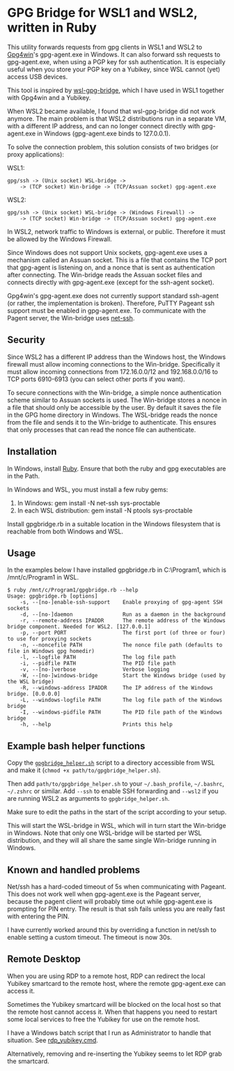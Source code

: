 # GPG Bridge for WSL1 and WSL2, written in Ruby

This utility forwards requests from gpg clients in WSL1 and WSL2 to
[Gpg4win](https://gpg4win.org/)'s gpg-agent.exe in Windows. It can also
forward ssh requests to gpg-agent.exe, when using a PGP key for ssh
authentication. It is especially useful when you store your PGP key on a
Yubikey, since WSL cannot (yet) access USB devices.

This tool is inspired by
[wsl-gpg-bridge](https://github.com/Riebart/wsl-gpg-bridge), which I have
used in WSL1 together with Gpg4win and a Yubikey.

When WSL2 became available, I found that wsl-gpg-bridge did not work
anymore. The main problem is that WSL2 distributions run in a separate VM,
with a different IP address, and can no longer connect directly with
gpg-agent.exe in Windows (gpg-agent.exe binds to 127.0.0.1).

To solve the connection problem, this solution consists of two bridges (or
proxy applications):

WSL1:

```
gpg/ssh -> (Unix socket) WSL-bridge ->
    -> (TCP socket) Win-bridge -> (TCP/Assuan socket) gpg-agent.exe
```

WSL2:

```
gpg/ssh -> (Unix socket) WSL-bridge -> (Windows Firewall) ->
    -> (TCP socket) Win-bridge -> (TCP/Assuan socket) gpg-agent.exe
```

In WSL2, network traffic to Windows is external, or public. Therefore it
must be allowed by the Windows Firewall.

Since Windows does not support Unix sockets, gpg-agent.exe uses a mechanism
called an Assuan socket. This is a file that contains the TCP port that
gpg-agent is listening on, and a nonce that is sent as authentication after
connecting. The Win-bridge reads the Assuan socket files and connects
directly with gpg-agent.exe (except for the ssh-agent socket).

Gpg4win's gpg-agent.exe does not currently support standard ssh-agent (or
rather, the implementation is broken). Therefore, PuTTY Pageant ssh support
must be enabled in gpg-agent.exe. To communicate with the Pagent server,
the Win-bridge uses [net-ssh](https://github.com/net-ssh/net-ssh).

## Security

Since WSL2 has a different IP address than the Windows host, the Windows
firewall must allow incoming connections to the Win-bridge. Specifically it
must allow incoming connections from 172.16.0.0/12 and 192.168.0.0/16 to
TCP ports 6910-6913 (you can select other ports if you want).

To secure connections with the Win-bridge, a simple nonce authentication
scheme similar to Assuan sockets is used. The Win-bridge stores a nonce in
a file that should only be accessible by the user. By default it saves the
file in the GPG home directory in Windows. The WSL-bridge reads the nonce
from the file and sends it to the Win-bridge to authenticate. This ensures
that only processes that can read the nonce file can authenticate.

## Installation

In Windows, install [Ruby](https://rubyinstaller.org/downloads/). Ensure
that both the ruby and gpg executables are in the Path.

In Windows and WSL, you must install a few ruby gems:

1. In Windows: gem install -N net-ssh sys-proctable
2. In each WSL distribution: gem install -N ptools sys-proctable

Install gpgbridge.rb in a suitable location in the Windows filesystem that
is reachable from both Windows and WSL.

## Usage

In the examples below I have installed gpgbridge.rb in C:\Program1, which
is /mnt/c/Program1 in WSL.

```
$ ruby /mnt/c/Program1/gpgbridge.rb --help
Usage: gpgbridge.rb [options]
    -s, --[no-]enable-ssh-support    Enable proxying of gpg-agent SSH sockets
    -d, --[no-]daemon                Run as a daemon in the background
    -r, --remote-address IPADDR      The remote address of the Windows bridge component. Needed for WSL2. [127.0.0.1]
    -p, --port PORT                  The first port (of three or four) to use for proxying sockets
    -n, --noncefile PATH             The nonce file path (defaults to file in Windows gpg homedir)
    -l, --logfile PATH               The log file path
    -i, --pidfile PATH               The PID file path
    -v, --[no-]verbose               Verbose logging
    -W, --[no-]windows-bridge        Start the Windows bridge (used by the WSL bridge)
    -R, --windows-address IPADDR     The IP address of the Windows bridge. [0.0.0.0]
    -L, --windows-logfile PATH       The log file path of the Windows bridge
    -I, --windows-pidfile PATH       The PID file path of the Windows bridge
    -h, --help                       Prints this help
```

## Example bash helper functions

Copy the [`gpgbridge_helper.sh`](gpgbridge_helper.sh) script to a directory
 accessible from WSL and make it (`chmod +x path/to/gpgbridge_helper.sh`).


Then add `path/to/gpgbridge_helper.sh` to your `~/.bash_profile`,
`~/.bashrc`, `~/.zshrc` or similar. Add `--ssh` to enable SSH forwarding and
`--wsl2` if you are running WSL2 as arguments to `gpgbridge_helper.sh`.

Make sure to edit the paths in the start of the script according to your
setup.

This will start the WSL-bridge in WSL, which will in turn start the
Win-bridge in Windows. Note that only one WSL-bridge will be started per
WSL distribution, and they will all share the same single Win-bridge
running in Windows.

## Known and handled problems

Net/ssh has a hard-coded timeout of 5s when communicating with Pageant.
This does not work well when gpg-agent.exe is the Pageant server, because
the pagent client will probably time out while gpg-agent.exe is prompting
for PIN entry. The result is that ssh fails unless you are really fast with
entering the PIN.

I have currently worked around this by overriding a function in net/ssh to
enable setting a custom timeout. The timeout is now 30s.

## Remote Desktop

When you are using RDP to a remote host, RDP can redirect the local Yubikey
smartcard to the remote host, where the remote gpg-agent.exe can access it.

Sometimes the Yubikey smartcard will be blocked on the local host so that
the remote host cannot access it. When that happens you need to restart
some local services to free the Yubikey for use on the remote host.

I have a Windows batch script that I run as Administrator to handle that
situation. See [rdp_yubikey.cmd](rdp_yubikey.cmd).

Alternatively, removing and re-inserting the Yubikey seems to let RDP grab
the smartcard.
